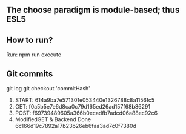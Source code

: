 ## The choose paradigm is module-based; thus ESL5

## How to run?

Run: npm run execute

## Git commits

git log
git checkout 'commitHash'

1. START: 614a9ba7e571301e053440e1326788c8a1156fc5
2. GET: f0a5b5e7e6d8ca0c79d165ed26ad157f68b86291
3. POST: f69739489605a366b0ecadfb7adcd06a88ec92c6
4. ModifiedGET & Backend Done 6c166d19c7892a17b23b26eb6faa3ad7c0f7380d
